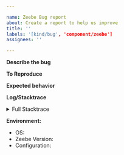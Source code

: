 ```yaml
---

name: Zeebe Bug report
about: Create a report to help us improve
title: ''
labels: '[kind/bug', 'component/zeebe']
assignees: ''

---
```


**Describe the bug**

<!-- A clear and concise description of what the bug is.
For existing Camunda Customers,
please also use our [Support Channels](https://camunda.com/services/support/) to
get priority assistance -->

**To Reproduce**

<!--
Steps to reproduce the behavior

If possible add a minimal reproducer code sample
- when using the Java client: https://github.com/zeebe-io/zeebe-test-template-java

-->

**Expected behavior**

<!-- A clear and concise description of what you expected to happen. -->

**Log/Stacktrace**

<!-- If possible add the full stacktrace or Zeebe log which contains the issue. -->

<details><summary>Full Stacktrace</summary>
 <p>

```
<STACKTRACE>
```

</p>
</details>

**Environment:**
- OS: <!-- [e.g. Linux] -->
- Zeebe Version: <!-- [e.g. 0.20.0] -->
- Configuration: <!-- [e.g. exporters etc.] -->
